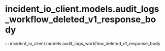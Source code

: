 # incident_io_client.models.audit_logs_workflow_deleted_v1_response_body

::: incident_io_client.models.audit_logs_workflow_deleted_v1_response_body
